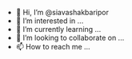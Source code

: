 - 👋 Hi, I’m @siavashakbaripor
- 👀 I’m interested in ...
- 🌱 I’m currently learning ...
- 💞️ I’m looking to collaborate on ...
- 📫 How to reach me ...

<!---
siavashakbaripor/siavashakbaripor is a ✨ special ✨ repository because its `README.md` (this file) appears on your GitHub profile.
You can click the Preview link to take a look at your changes.
--->

